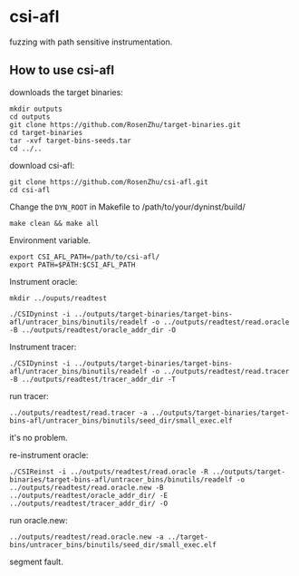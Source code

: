 # csi-afl
fuzzing with path sensitive instrumentation.

## How to use csi-afl
downloads the target binaries:
```
mkdir outputs
cd outputs
git clone https://github.com/RosenZhu/target-binaries.git
cd target-binaries
tar -xvf target-bins-seeds.tar
cd ../..

``` 

download csi-afl:
```
git clone https://github.com/RosenZhu/csi-afl.git
cd csi-afl
```

Change the `DYN_ROOT` in Makefile to /path/to/your/dyninst/build/

`make clean && make all`

Environment variable.
```
export CSI_AFL_PATH=/path/to/csi-afl/
export PATH=$PATH:$CSI_AFL_PATH
```

Instrument oracle:

`mkdir ../ouputs/readtest`

```
./CSIDyninst -i ../outputs/target-binaries/target-bins-afl/untracer_bins/binutils/readelf -o ../outputs/readtest/read.oracle -B ../outputs/readtest/oracle_addr_dir -O
```
Instrument tracer:
```
./CSIDyninst -i ../outputs/target-binaries/target-bins-afl/untracer_bins/binutils/readelf -o ../outputs/readtest/read.tracer -B ../outputs/readtest/tracer_addr_dir -T
```
run tracer:
```
../outputs/readtest/read.tracer -a ../outputs/target-binaries/target-bins-afl/untracer_bins/binutils/seed_dir/small_exec.elf
```
it's no problem.

re-instrument oracle:
```
./CSIReinst -i ../outputs/readtest/read.oracle -R ../outputs/target-binaries/target-bins-afl/untracer_bins/binutils/readelf -o ../outputs/readtest/read.oracle.new -B ../outputs/readtest/oracle_addr_dir/ -E ../outputs/readtest/tracer_addr_dir/ -O
```
run oracle.new:
```
../outputs/readtest/read.oracle.new -a ../target-bins/untracer_bins/binutils/seed_dir/small_exec.elf
```
segment fault.

